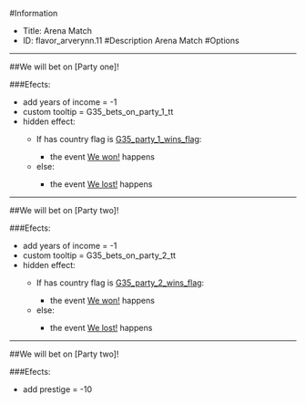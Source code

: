 #Information
 - Title: Arena Match
 - ID: flavor_arverynn.11
#Description
Arena Match
#Options

___
##We will bet on [Party one]!

###Efects:<ul><li>add years of income = -1</li><li>custom tooltip = G35_bets_on_party_1_tt</li><li>hidden effect:</li><ul><li>If has country flag is [G35_party_1_wins_flag](../flags/g35_party_1_wins_flag.md):</li><ul><li>the event [We won!](../events/we_won.md) happens</li></ul><li>else:</li><ul><li>the event [We lost!](../events/we_lost.md) happens</li></ul></ul></ul>

___
##We will bet on [Party two]!

###Efects:<ul><li>add years of income = -1</li><li>custom tooltip = G35_bets_on_party_2_tt</li><li>hidden effect:</li><ul><li>If has country flag is [G35_party_2_wins_flag](../flags/g35_party_2_wins_flag.md):</li><ul><li>the event [We won!](../events/we_won.md) happens</li></ul><li>else:</li><ul><li>the event [We lost!](../events/we_lost.md) happens</li></ul></ul></ul>

___
##We will bet on [Party two]!

###Efects:<ul><li>add prestige = -10</li></ul>
